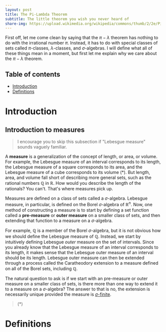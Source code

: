 ```yaml
---
layout: post
title: The Pi-Lambda Theorem
subtitle: The little theorem you wish you never heard of
share-img: https://upload.wikimedia.org/wikipedia/commons/thumb/2/2e/Pi-symbol.svg/2000px-Pi-symbol.svg.png
---
```


First off, let me come clean by saying that the $\pi-\lambda$ theorem has nothing to do with the irrational number $\pi$.
Instead, it has to do with special classes of sets called $\pi$-classes, $\lambda$-classes, and $\sigma$-algebras.
I will define what all of these things mean in a moment, but first let me explain why we care about the $\pi-\lambda$ theorem.

## Table of contents

- [Introduction](#introduction)
- [Definitions](#definitions)


# Introduction

## Introduction to measures

> I encourage you to skip this subsection if "Lebesgue measure" sounds vaguely familiar.

A **measure** is a generalization of the concept of length, or area, or volume. For example, the Lebesgue measure of an
interval corresponds to its length, the Lebesgue measure of a square corresponds to its area, and the Lebesgue measure
of a cube corresponds to its volume $(*)$. But length, area, and volume fall short of describing more general sets, such as the 
rational numbers $\mathbb{Q}$ in $\mathbb{R}$. How would you describe the length of the rationals? You can't. That's where
measures pick up. 

Measures are defined on a class of sets called a $\sigma$-algebra. Lebesgue measure, in particular, is defined 
on the Borel $\sigma$-algebra of $\mathbb{R}^{n}$. Now, one method of constructing a measure is to start by
defining a set function called a **pre-measure** or **outer measure** on a smaller class of sets, and then extending that function
to a measure on a $\sigma$-algebra.

For example, $\mathbb{Q}$ is a member of the Borel $\sigma$-algebra, but it is not obvious how we should define the Lebesgue measure of $\mathbb{Q}$.
Instead, we start by intuitively defining Lebesgue *outer* measure on the set of intervals. Since you already know that the Lebesgue measure
of an interval corresponds to its length, it makes sense that the Lebesgue outer measure of an interval should be its length.
Lebesgue outer measure can then be extended through a process called the Caratheodory extension to a measure defined on all
of the Borel sets, including $\mathbb{Q}$.

The natural question to ask is if we start with an pre-measure or outer measure on a smaller class of sets, is there more than
one way to extend it to a measure on a $\sigma$-algebra? The answer to that is no, the extension is necessarily unique provided
the measure is [$\sigma$-finite](https://en.wikipedia.org/wiki/%CE%A3-finite_measure).

> $(*)$


# Definitions
